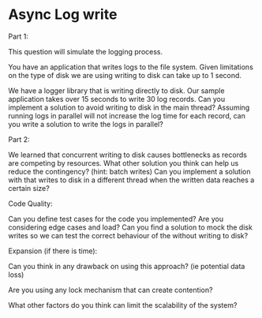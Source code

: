 # Async Log write
Part 1:

This question will simulate the logging process.

You have an application that writes logs to the file system. Given limitations on the type of disk we are using writing to disk can take up to 1 second.

We have a logger library that is writing directly to disk. Our sample application takes over 15 seconds to write 30 log records. Can you implement a solution to avoid writing to disk in the main thread? Assuming running logs in parallel will not increase the log time for each record, can you write a solution to write the logs in parallel?

Part 2:

We learned that concurrent writing to disk causes bottlenecks as records are competing by resources. What other solution you think can help us reduce the contingency? (hint: batch writes) Can you implement a solution with that writes to disk in a different thread when the written data reaches a certain size?

Code Quality:

Can you define test cases for the code you implemented? Are you considering edge cases and load? Can you find a solution to mock the disk writes so we can test the correct behaviour of the without writing to disk?

Expansion (if there is time):

Can you think in any drawback on using this approach? (ie potential data loss)

Are you using any lock mechanism that can create contention?

What other factors do you think can limit the scalability of the system?